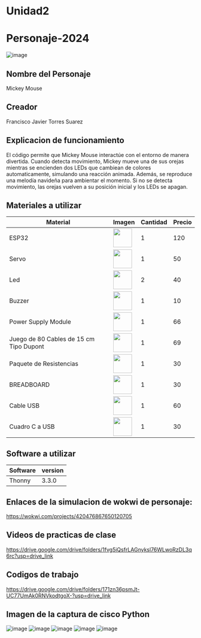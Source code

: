 # Unidad2
# Personaje-2024
![image](https://github.com/user-attachments/assets/e29b5e0f-570b-4209-835e-caab9e2f7b16)

## Nombre del Personaje
Mickey Mouse
## Creador
Francisco Javier Torres Suarez


## Explicacion de funcionamiento

El código permite que Mickey Mouse interactúe con el entorno de manera divertida. Cuando detecta movimiento, Mickey mueve una de sus orejas mientras se encienden dos LEDs que cambiean de colores automaticamente, simulando una reacción animada. Además, se reproduce una melodía navideña para ambientar el momento. Si no se detecta movimiento, las orejas vuelven a su posición inicial y los LEDs se apagan. 

## Materiales a utilizar
|Material|Imagen|Cantidad|Precio|
|--|--|--|--|
|ESP32|<img src="https://github.com/user-attachments/assets/2fb063fd-c57e-492e-98c4-027652228051" width="50" />|1|120|
|Servo|<img src="https://github.com/user-attachments/assets/d67ff593-fb93-4d22-81e1-a65a9ee8abc4" width="50" />|1|50|
|Led|<img src="https://github.com/user-attachments/assets/cb4cb7c3-463b-4c8d-8a79-3035dc46dd4f" width="50" />|2|40|
|Buzzer|<img src="https://github.com/user-attachments/assets/cc56f6cf-d453-4dc7-9f74-329fd744fc03" width="50" />|1|10|
|Power Supply Module|<img src="https://github.com/user-attachments/assets/a0a13d1d-e4f1-4518-8c76-5d3ed4932057" width="50" />|1|66|
|Juego de 80 Cables de 15 cm Tipo Dupont|<img src="https://github.com/user-attachments/assets/de187140-6eb8-4f06-983d-cf22cac992fb" width="50" />|1|69|
|Paquete de Resistencias|<img src="https://github.com/user-attachments/assets/e3318bc2-5ebb-4ab6-98f8-c3bdb125deb9" width="50" />|1|30|
|BREADBOARD|<img src="https://github.com/user-attachments/assets/028a8805-493c-4e43-9a13-6ab5a55b9801" width="50" />|1|30|
|Cable USB|<img src="https://github.com/user-attachments/assets/33bfae0a-3da9-47f7-902c-bb3717845738" width="50" />|1|60|
|Cuadro C a USB|<img src="https://github.com/user-attachments/assets/7937002f-f8b3-4b3e-aa37-166a06b787b4" width="50" />|1|30|

## Software a utilizar
|Software|version|
|--|--|
|Thonny|	3.3.0|


## Enlaces de la simulacion de wokwi de personaje:
https://wokwi.com/projects/420476867650120705

## Videos de practicas de clase
https://drive.google.com/drive/folders/1fvg5iQsfrLAGnyksl76WLwoRzDL3q6rc?usp=drive_link

## Codigos de trabajo
https://drive.google.com/drive/folders/171zn36psmJt-UC77UmAk0RNVkodtgoX-?usp=drive_link

## Imagen de la captura de cisco Python


![image](https://github.com/user-attachments/assets/f98d62de-7c0d-4bfa-a74b-4395530532d2)
![image](https://github.com/user-attachments/assets/5437f9da-dfc9-4e78-b458-1b15e5e41010)
![image](https://github.com/user-attachments/assets/fc60238a-0794-4c7a-aeb2-d73296356b8e)
![image](https://github.com/user-attachments/assets/732fb939-0303-41f4-ab8a-dbd4b709205e)
![image](https://github.com/user-attachments/assets/4f1d2dae-f3d7-43ca-a581-a7f5bfbf0f96)
